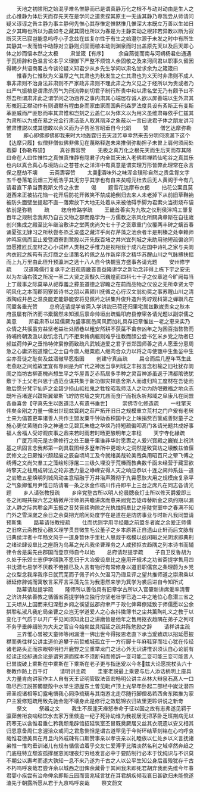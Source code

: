 <!-- { "loadSidebar": true } -->
　　天地之初隂阳之始混乎难名惟静而已是谓真静万化之根不与动对动由是生人之此心惟静为体后天而存先天在是学问之道贵探其原主一无适其静乃専我尝从师请问疑义谆谆之告主静为事主静何先惟心其存惟定惟黙惟几惟深大本既立万善以生如日之夕其晦也所以为晨如冬之藏其閟也所以为春是为主静实动之根非若异教以断为寂断灭灭已寂岂能息呜呼小子念兹在兹复尔性于有生之始澄尔源于未发之时中有所生其静其一发而皆中动静对立静则贞固而植本动则渊泉而时出盖原先天以及后天即心体之妙而悟本然之太极
　　肃堂箴【有序】
　　余自燕徙而南与河朔杨君伯通遇于瓦桥辞和色温言论本乎义理御下严整不烦馆人余固敬之及来河间君以职事久留因得朝夕共语商畧古今谈论疑义知君少从乡先生学问以肃名堂求余为之箴箴曰
　　惟春为仁惟秋为义温厚之气其肃也为秋发生之仁其肃也为义天时非肃则不成人事非肃则不治身法非肃则不严家政非肃则不理此肃之为义见之于经所以为贵或者乃曰严气振槁是谓肃杀厉气为刑流弊刻切君子制行所贵中和以肃名堂无乃有颇予曰不然吾所谓肃非此之谓学问之功涵养之事内肃其心端居存诚人欲以屏善端以生外肃其形峩冠正襟动作有则语黙有程由身而家由家而国典刑森罗法度具设有紊斯正有变斯革匪威而严匪怒而率其肃惟和岂刻之云盖仁以为体义以为用义虽维肃毎依乎仁兹其为肃所以为成在易之兊金行肃洁圣人取其丽泽之象蔽以一言曰说君子体之朋友讲习惟肃惟説以成其徳敢以余义而为子告圣言昭垂自今允蹈
　　赞
　　僧乞达摩弥勒赞
　　即心即佛即佛即我来时大地轰霆归去天涯芳草幸然来去分明何须漏下这个【达摩只履】似僧非僧似佛非佛见在蔑略释迦未来推倒弥勒担子未曽上肩何须闹处着脚【弥勒布袋】
　　真谷夀容赞
　　无极之真万化之根先天而生后天而存其降曰命在人曰性惟性之真惟真惟静有隠君子内全其天出入老佛若禅若仙宅谷之真其乐也内以真合真心与境防山之苍苍水之洋洋中有真意是谓实理万形皆弊此理常在永言保之歴劫不壊
　　云斋夀容赞
　　太羮酒味外之味浑金璞珍自然之贵盘胷文字五千巻落笔云烟三万纸浩乎其无穷乎其学也有自来矣噫元杜去后无人黄阁于今有几请君直下承当夀我斯文传之永世
　　偈
　　题雪花达摩布衣偈
　　拈花公案且莫道西来正被拈花恼一花开后防花开微笑不禁成絶倒归去来人未老掉下从前旧草鞋衲被防头面壁坐提起不直一落索放下大地无处着从来被他碍手脚为君索火当街烧布袋依前是弥勒
　　疏
　　緫府修路学疏
　　王畿首善实为九牧之仪刑侯泮鸠工肇复百年之规制念我邦乃自古文物之郡而路学为一方儒教之宗风化所闗典章斯在自往嵗创兴集成之殿至比年继治敷讲之堂两庑尚欠七十子之衮章重门仅覆两丰碑之螭首春诵夏弦无肄习之所秋尝冬烝乏粢盛之藏洋乎尚存芹藻之池余者半是荆榛之处幸赖师帅鸣鸾佩而至止爰暨廼寮割鹭股以开先既百堵之并兴宜列城之来助用驰短疏徧谂同盟愿推匠氏度材之心小试梓人类相之手惟力是视相我于成凡在国中诗礼之家与夫阛内衣冠之族苟有志灯牎之业请策名衿佩之丛作新庠序之精华苏醒山川之气脉搏扶揺而上九万里由此径升预瀛洲之选十八人自今快覩亶方盛事各请光题
　　安州修学疏
　　汉道隆儒行复承平之旧观周畿首善益隆讲学之新功念非得上栋下宇之安无以为左诵右弦之所况一圣二大贤之衮黻久巳巍煌而四科七十子之仪章迨今旷阙每当上丁蒇事之际莫举从祀荐羞之彛虽道徳之容瞻之在前而品物之仪设之无所幸贤太守明风化之本而郡同寮皆诗书之朋以黄颍川抚循之心行汉文翁劝奨之事苏醒山川之清淑陶成井邑之温良能定能静能安将见佩衿之骈集升俊升造升秀竚观科第之蝉聨凡在同盟各垂光赞
　　总府近请提学省斋入学讲説已荷还归里宅属兹歉嵗贵籴之秋本府虽屡有所济而书槖罄然未知淑后禀命帅垣出疏徧叩府县僚寀各请光题以副崇儒之美意
　　邦君肃币以延儒厥为盛事属邑闻风而加礼具存旧章惟兹一老之恵来实乃众情之共徯虽穷益坚老益壮处陋巷以粗安然耕不获菑不畬奈凶年之为困百指嗸嗸而待哺终朝汲汲以救饥念孔门不拒束脩病躯则难乎往教而顔公尝书乞米乡党之助者巳频兹荷帅尹之垂怜特俾賔僚而致疏凡武城道爱之君子皆郑国师善之贤人愿垂分恵周急之心庸济抱道懐仁之士自今廪人继粟庖人继肉合众力以将之毋使甑中生鱼釡中生尘亦吾徒之耻矣及兹涸辙早愿指囷
　　创建守真庙疏
　　扁仓而后几歴年笃生此老燕赵之间维故里宜有専祠是为旷代之神医当享列城之丰报言念枌榆之旧社犹存阛阓之岿坊古柳髙槐尚想生平之华屋青芝赤箭居多手种之灵苗神游虽返于清都隂徳犹敷于下土父老兴思于遗范佥谋共集于新功御灾捍患舍斯人而谁归鸠工度材在吾徒而敢后愿分梵宇仙庐之金碧少损山祗社鬼之牲牷昭我师活人之功为防氓徼福之地众志既叶百堵遂兴跂斯翼翚斯飞竚防宫墙之突兀庙而食尸而祝永祈邦域之阜康凡在同盟各垂喜舍【守真先生以医道活人有遗书垂世】
　　崇佛寺化修造疏
　　一柱擎天伟矣金刚之力量一佛出世现兹寳刹之荘严拓开旧日之规模重立荒村之门户爰有老居士来为倡首更率诸善人共作主盟发粟千钟助香积国中之上味捐赀百箧成善财童子之施心更仗黄随白浄之神通立见碧瓦朱檐之华焕乃持短疏徧叩髙门各请光题共成好事福人舍福人受竚观庆事之鼎来若时雨若时旸更酿明年之丰稔
　　天宁寺化縁疏
　　广厦万间元是古佛修行之处王畿千里谁非华封愿夀之人爰兴寳殿之巍峩上祝洪基之巩固言念我邦第一刹具载图经多歴年所中更刼火之洞然是致寳坊之壊散兹值偃武修文之日厥惟兴颓起废之辰自顷鸠工及今就绪美哉轮美哉奂用昭百尺之翚飞傅之绣傅之文尚欠羣工之藻绘矧浮屠二三级久埋没于荒榛而教典数千函未经营于藏室欲峙擎天之柱用成转法之轮非慿力量之峥嵘安得人天之响应恭以十连之阃帅系兹一道之岩瞻五星焕明列城风动主意昭融于万井治声腾彻于九霄愿恢大用之规模庶复承平之气象卿惟月尹惟日防请署一条之氷金作砺川作舟即平上三台之席凡在同志各请光题
　　乡人请张教授疏
　　乡庠党塾古所以明人伦晨牕夜灯士所以修天爵爰即三冬之闲暇共探六艺之精微芹泮师弟共瞻讲席而恵来阙党吾徒毋替断金之夙约期以漏沈人静之际共聆金声玉振之音焚膏续驹隙之光执烛拥臯比之座陡觉室中之春满不知门外之雪深嵗之余日之余莫把光隂闲处度学在是道在是防防事业与时新凡我同盟请预斯集
　　路幕请张教授疏
　　仕而优则学用寻经籍之前盟冬者嵗之余爰正师儒之旧席云斋教授心融义理学贯显微生毛公董子之乡本原甚正自遗山止轩而后文脉有归典侯泮者十年畅文风于一道身暂休于里社人思觌于楷模以兹闲暇之光阴求即典刑之绪论肆设臯比之座蔚为乌幕之光凡我坐曹理务之人咸预抠衣趋隅之列本诗书而辅律令舍是奚先由郡国而登京师自今以始
　　总府请赵提学疏
　　子自卫反鲁胡为久处于乐郊士志伊学顔孰不愿归于大冶爰设臯比之座用开蛾术之功省斋提学售用四书沈潜七易学不厌教不倦推已及人言有物行有常修身以道旧职儒宫之条理蔚为乡党之仪型念我庠我序日就荒芜而子佩子衿久欠温习乃诹旦评之望共推师道之崇肃乘以祗延修辞诚而寓敬言采芹言采藻先生为我恵然来学为箕学为裘后进自今知所式
　　路幕请赵提学疏
　　隆师所以善俗具有旧章学古所以入官肇新讲席爰率清曹之济济共依善教之循循省斋提学特立独行穷坚老壮学已造二中之地位心愈潜三省之工夫顷从上国而来归深慰乡闾之徯望兹郡府聿严于政化俾幕僚延致于师儒愿以公余拱聆私淑凡我庀局坐曹之众岂无学道爱人之心各抖擞簿书之尘共薰陶礼义之教于以变化于气质于以开广乎见闻须知此日之讲磨皆是他年之售用抠衣趋隅在弟子之列可不务乎垂绅缙笏为大夫之官自今始矣兹具招延之疏并陈勉励之辞
　　请祥讲主疏
　　三界惟心曽被天童师等闲漏泄一佛出世今得报恩老直下承当爰致疏以招延愿披襟而勇往祥公讲主道价追攀于前哲戒城孤立于一方行脚十年麻鞋穿而壮心犹在传经诸老路头正而宗眼顿明扫开鹿野之尘重举龙门之话心外无识讲惟识须认自心论前有经读正经却通余论是谓穷源而探本不须断句而修辞一变可能二变可能三变可能昔人巳曽説破上乘斯在中乘斯在下乘斯在老子更与指迷爰以今冬兹大论愿挑杖头六十巻教作防上百千灯
　　请明讲主疏
　　圭峯老説最上乘要与后人添话柄明上座具大力量肯向讲家作主人自有天王证明管取法音宏畅明公讲主丛林大辩泉石髙人一口吸尽西江説甚髑髅殻中水半生游歴东土曽见毗卢顶上光早年卧起二部经中嵗沈潜四谛圣视诸相等幻露电悟我心同浄琉璃与其南游北走尽随行脚僧曷若西舍东隣推为家户主爰修短疏用致先驰金刚不壊身此是修行之效騐锦衣归故里更聆讲说之新竒
　　祭文
　　祭器之文
　　我生不辰逢天瘅怒奉命于征以国之故有志弗遂见羁于瀛茹苦衔哀啮毡饮氷去家万里倐逾一纪子死孙幼谁为我视居无把茅卧乏班荆病无以药寒无以衾惟君垂仁矜我颓耄辟馆招延筑室丕冒既奠厥居又丝其衣既遗以安又相其归恩意备周仁念渥洽众或间之君愈恻怛是谓古道罕见于今衔环结草刻铭在心呜呼哀哉惟君徳美具在月旦内外戚疎有口斯赞事亲以孝丧亲以礼睦族以仁处乡以义言抚诸弟惟一惟均垂训诸儿有规有循信谊着乎交友仁爱溥乎比隣淡然名利之域卓然奔趋之门底柱特立颓波孤撑昼窓阅理夜灯穷经发言必中于要防制行必本于忱纯识与不识莫不期公以夀考而逺大孰知一息不来乃遂为千古之人以公平生知公身后虽殁犹存千古不朽呜呼哀哉君尝许余以城西之田俾余藏骨于其间我未即死君胡弃我而先维今年春君婴小疾尝有治命俾余即斯丘园而营兆域言犹在耳君胡疾倾我衰日甚欲归未能傥遂溘先于朝露所愿从君于九亰呜呼哀哉
　　祭文蔚文
